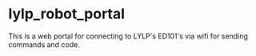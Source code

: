 # lylp_robot_portal
This is a web portal for connecting to LYLP's ED101's via wifi for sending commands and code.
